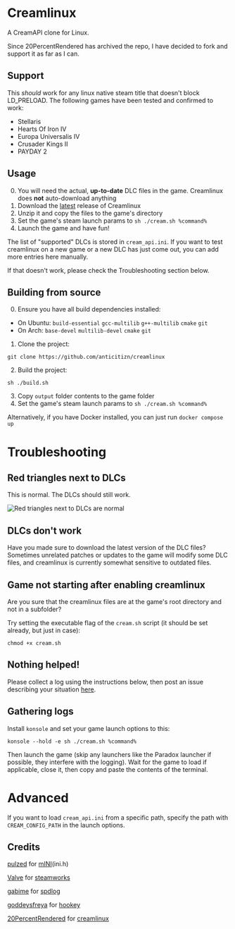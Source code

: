 # Creamlinux
A CreamAPI clone for Linux.

Since 20PercentRendered has archived the repo, I have decided to fork and support it as far as I can.

## Support
This *should* work for any linux native steam title that doesn't block LD_PRELOAD. The following games have been tested and confirmed to work:

 - Stellaris
 - Hearts Of Iron IV
 - Europa Universalis IV
 - Crusader Kings II
 - PAYDAY 2
 
## Usage 
0. You will need the actual, **up-to-date** DLC files in the game. Creamlinux does **not** auto-download anything
1. Download the [latest](https://github.com/anticitizn/creamlinux/releases/latest/download/creamlinux.zip) release of Creamlinux
2. Unzip it and copy the files to the game's directory
3. Set the game's steam launch params to `sh ./cream.sh %command%`
4. Launch the game and have fun!

The list of "supported" DLCs is stored in `cream_api.ini`. If you want to test creamlinux on a new game or a new DLC has just come out, you can add more entries here manually.

If that doesn't work, please check the Troubleshooting section below.

## Building from source
0. Ensure you have all build dependencies installed:
- On Ubuntu: `build-essential` `gcc-multilib` `g++-multilib` `cmake` `git`
- On Arch: `base-devel` `multilib-devel` `cmake` `git`

1. Clone the project:
```
git clone https://github.com/anticitizn/creamlinux
```
2. Build the project:
```
sh ./build.sh
```

3. Copy `output` folder contents to the game folder
4. Set the game's steam launch params to `sh ./cream.sh %command%`

Alternatively, if you have Docker installed, you can just run `docker compose up`

# Troubleshooting
## Red triangles next to DLCs
This is normal. The DLCs should still work.

![Red triangles next to DLCs are normal](https://cdn.discordapp.com/attachments/663174968791662594/1093109044295766106/image.png)

## DLCs don't work
Have you made sure to download the latest version of the DLC files? Sometimes unrelated patches or updates to the game will modify some DLC files, and creamlinux is currently somewhat sensitive to outdated files.

## Game not starting after enabling creamlinux
Are you sure that the creamlinux files are at the game's root directory and not in a subfolder?

Try setting the executable flag of the `cream.sh` script (it should be set already, but just in case):
```
chmod +x cream.sh
```

## Nothing helped!
Please collect a log using the instructions below, then post an issue describing your situation [here](https://github.com/anticitizn/creamlinux/issues/new).

## Gathering logs
Install `konsole` and set your game launch options to this:
```
konsole --hold -e sh ./cream.sh %command%
```
Then launch the game (skip any launchers like the Paradox launcher if possible, they interfere with the logging). Wait for the game to load if applicable, close it, then copy and paste the contents of the terminal.

# Advanced 
If you want to load `cream_api.ini` from a specific path, specify the path with `CREAM_CONFIG_PATH` in the launch options.

## Credits
[pulzed](https://github.com/pulzed) for [mINI](https://github.com/pulzed/mINI)(ini.h)

[Valve](https://www.valvesoftware.com/) for [steamworks](https://partner.steamgames.com/)

[gabime](https://github.com/gabime) for [spdlog](https://github.com/gabime/spdlog)

[goddeysfreya](https://github.com/goddessfreya) for [hookey](https://github.com/goddessfreya/hookey)

[20PercentRendered](https://github.com/20PercentRendered) for [creamlinux](https://github.com/20PercentRendered/creamlinux)

